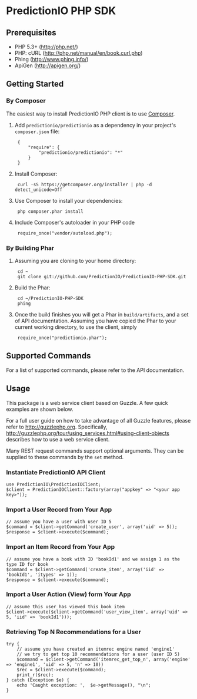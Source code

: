 PredictionIO PHP SDK
====================

Prerequisites
-------------

* PHP 5.3+ (http://php.net/)
* PHP: cURL (http://php.net/manual/en/book.curl.php)
* Phing (http://www.phing.info/)
* ApiGen (http://apigen.org/)

Getting Started
---------------

### By Composer

The easiest way to install PredictionIO PHP client is to use [Composer](http://getcomposer.org/).

1. Add `predictionio/predictionio` as a dependency in your project's ``composer.json`` file:

        {
            "require": {
                "predictionio/predictionio": "*"
            }
        }

2. Install Composer:

        curl -sS https://getcomposer.org/installer | php -d detect_unicode=Off

3. Use Composer to install your dependencies:

        php composer.phar install

4. Include Composer's autoloader in your PHP code

        require_once("vendor/autoload.php");


### By Building Phar

1. Assuming you are cloning to your home directory:

        cd ~
        git clone git://github.com/PredictionIO/PredictionIO-PHP-SDK.git

2. Build the Phar:

        cd ~/PredictionIO-PHP-SDK
        phing

3. Once the build finishes you will get a Phar in `build/artifacts`, and a set of API documentation.
   Assuming you have copied the Phar to your current working directory, to use the client, simply

        require_once("predictionio.phar");


Supported Commands
------------------

For a list of supported commands, please refer to the API documentation.

Usage
-----

This package is a web service client based on Guzzle.
A few quick examples are shown below.

For a full user guide on how to take advantage of all Guzzle features, please refer to http://guzzlephp.org.
Specifically, http://guzzlephp.org/tour/using_services.html#using-client-objects describes how to use a web service client.

Many REST request commands support optional arguments.
They can be supplied to these commands by the `set` method.

### Instantiate PredictionIO API Client

    use PredictionIO\PredictionIOClient;
    $client = PredictionIOClient::factory(array("appkey" => "<your app key>"));

### Import a User Record from Your App

    // assume you have a user with user ID 5
    $command = $client->getCommand('create_user', array('uid' => 5));
    $response = $client->execute($command);

### Import an Item Record from Your App

    // assume you have a book with ID 'bookId1' and we assign 1 as the type ID for book
    $command = $client->getCommand('create_item', array('iid' => 'bookId1', 'itypes' => 1));
    $response = $client->execute($command);

### Import a User Action (View) form Your App

    // assume this user has viewed this book item
    $client->execute($client->getCommand('user_view_item', array('uid' => 5, 'iid' => 'bookId1')));

### Retrieving Top N Recommendations for a User

    try {
        // assume you have created an itemrec engine named 'engine1'
        // we try to get top 10 recommendations for a user (user ID 5)
        $command = $client->getCommand('itemrec_get_top_n', array('engine' => 'engine1', 'uid' => 5, 'n' => 10))
        $rec = $client->execute($command);
        print_r($rec);
    } catch (Exception $e) {
        echo 'Caught exception: ',  $e->getMessage(), "\n";
    }
